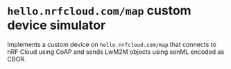 # `hello.nrfcloud.com/map` custom device simulator

Implements a custom device on `hello.nrfcloud.com/map` that connects to nRF Cloud using CoAP and sends LwM2M objects using senML encoded as CBOR.
